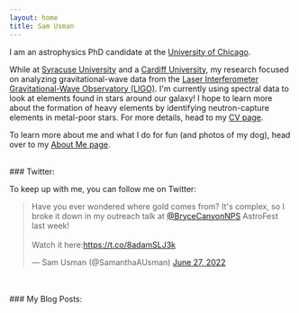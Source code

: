 ```yaml
---
layout: home
title: Sam Usman
---
```

I am an astrophysics PhD candidate at the [University of
Chicago](https://astrophysics.uchicago.edu).

While at [Syracuse University](https://physics.syr.edu) and a [Cardiff
University](https://www.cardiff.ac.uk/physics-astronomy/), my research focused
on analyzing gravitational-wave data from the [Laser Interferometer
Gravitational-Wave Observatory (LIGO)](https://www.ligo.org/).  I'm currently
using spectral data to look at elements found in stars around our
galaxy! I hope to learn more about the formation of heavy elements by
identifying neutron-capture elements in metal-poor stars.  For more details,
head to my [CV page](CV.md).

To learn more about me and what I do for fun (and photos of my dog), head over
to my [About Me page](aboutme.md).

<br />
### Twitter:

To keep up with me, you can follow me on Twitter:
<blockquote class="twitter-tweet"><p lang="en" dir="ltr">Have you ever wondered where gold comes from? It&#39;s complex, so I broke it down in my outreach talk at <a href="https://twitter.com/BryceCanyonNPS?ref_src=twsrc%5Etfw">@BryceCanyonNPS</a> AstroFest last week!<br><br>Watch it here:<a href="https://t.co/8adamSLJ3k">https://t.co/8adamSLJ3k</a></p>&mdash; Sam Usman (@SamanthaAUsman) <a href="https://twitter.com/SamanthaAUsman/status/1541533507624833024?ref_src=twsrc%5Etfw">June 27, 2022</a></blockquote> <script async src="https://platform.twitter.com/widgets.js" charset="utf-8"></script>

<br />
<br />
### My Blog Posts:
